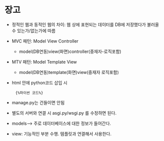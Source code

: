 # 장고

* 정적인 웹과 동적인 웹의 차이: 웹 상에 표현되는 데이터를 DB에 저장했다가 불러올 수 있는가/없는가에 따름



* MVC 패턴: Model View Controller

  * model(DB연동)view(화면)controller(중재자-로직포함)

* MTV 패턴: Model Template View

  * model(DB연동)template(화면)view(중재자 로직포함)

* html 안에 python코드 삽입 시

  ​	``` {%파이썬 코드%}```

* manage.py는 건들이면 안됨

* 별도의 서버와 연결 시 asgi.py/wsgi.py 를 수정하면 된다.

* models--> 주로 데이터베이스에 대한 정보가 들어간다.

* view: 기능적인 부분 수행. 템플릿과 연결해서 사용한다.
